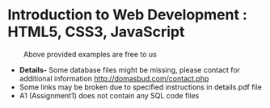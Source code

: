 # Introduction to Web Development : HTML5, CSS3, JavaScript


&nbsp; &nbsp; &nbsp; &nbsp; Above provided examples are free to us

* **Details-** Some database files might be missing, please contact for additional information http://domasbud.com/contact.php
* Some links may be broken due to specified instructions in details.pdf file 
* A1 (Assignment1) does not contain any SQL code files